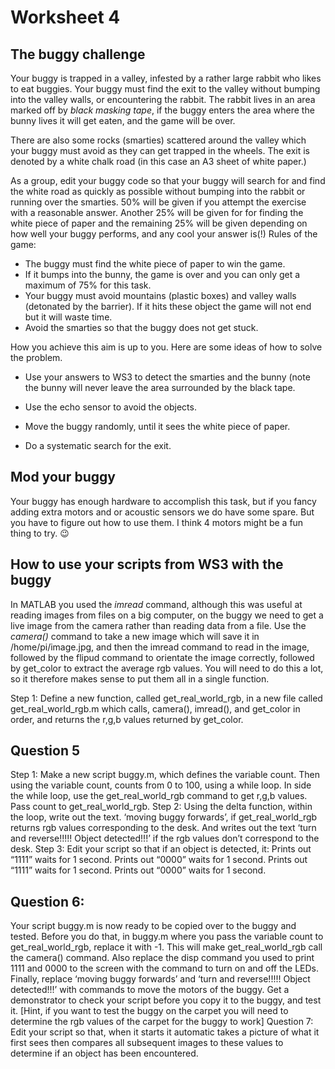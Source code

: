 Worksheet 4
===========

The buggy challenge
-------------------
Your buggy is trapped in a valley, infested by a rather large rabbit who likes to eat buggies.  Your buggy must find the exit to the valley without bumping into the valley walls, or encountering the rabbit.  The rabbit lives in an area marked off by *black masking tape*, if the buggy enters the area where the bunny lives it will get eaten, and the game will be over.

There are also some rocks (smarties) scattered around the valley which your buggy must avoid as they can get trapped in the wheels.  The exit is denoted by a white chalk road (in this case an A3 sheet of white paper.)

As a group, edit your buggy code so that your buggy will search for and find the white road as quickly as possible without bumping into the rabbit or running over the smarties.  50% will be given if you attempt the exercise with a reasonable answer.  Another 25% will be given for for finding the white piece of paper and the remaining 25% will be given depending on how well your buggy performs, and any cool your answer is(!)  Rules of the game:

- The buggy must find the white piece of paper to win the game.
- If it bumps into the bunny, the game is over and you can only get a maximum of 75% for this task.
- Your buggy must avoid mountains (plastic boxes) and valley walls (detonated by the barrier).  If it hits these object the game will not end but it will waste time.
- Avoid the smarties so that the buggy does not get stuck.

How you achieve this aim is up to you. Here are some ideas of how to solve the problem.

- Use your answers to WS3 to detect the smarties and the bunny (note the bunny will never leave the area surrounded by the black tape.

- Use the echo sensor to avoid the objects.

- Move the buggy randomly, until it sees the white piece of paper.
- Do a systematic search for the exit.

Mod your buggy
--------------
Your buggy has enough hardware to accomplish this task, but if you fancy adding extra motors and or acoustic sensors we do have some spare. But you have to figure out how to use them.  I think 4 motors might be a fun thing to try.   :wink:


How to use your scripts from WS3 with the buggy
-----------------------------------------------
In MATLAB you used the *imread* command, although this was useful at reading images from files on a big computer, on the buggy we need to get a live image from the camera rather than reading data from a file. Use the *camera()* command to take a new image which will save it in /home/pi/image.jpg, and then the imread command to read in the image, followed by the flipud command to orientate the image correctly, followed by get_color to extract the average rgb values.  You will need to do this a lot, so it therefore makes sense to put them all in a single function.

Step 1: Define a new function, called get_real_world_rgb, in a new file called get_real_world_rgb.m which calls, camera(), imread(), and get_color in order, and returns the r,g,b values returned by get_color.



Question 5
----------
Step 1: Make a new script buggy.m, which defines the variable count.  Then using the variable count, counts from 0 to 100, using a while loop.  In side the while loop, use the get_real_world_rgb command to get r,g,b values.  Pass count to get_real_world_rgb.
Step 2: Using the delta function, within the loop, write out the text. ‘moving buggy forwards’, if  get_real_world_rgb returns rgb values corresponding to the desk.  And writes out the text ‘turn and reverse!!!!! Object detected!!!’ if the rgb values don’t correspond to the desk.
Step 3: Edit your script so that if an object is detected, it:
Prints out “1111”
waits for 1 second.
Prints out “0000”
waits for 1 second.
Prints out “1111”
waits for 1 second.
Prints out “0000”
waits for 1 second.

Question 6:
-----------
Your script buggy.m is now ready to be copied over to the buggy and tested. Before you do that, in buggy.m where you pass the variable count to get_real_world_rgb, replace it with -1.  This will make get_real_world_rgb call the camera() command. Also replace the disp command you used to print 1111 and 0000 to the screen with the command to turn on and off the LEDs.  Finally, replace ‘moving buggy forwards’ and ‘turn and reverse!!!!! Object detected!!!’ with commands to move the motors of the buggy.  Get a demonstrator to check your script before you copy it to the buggy, and test it. [Hint, if you want to test the buggy on the carpet you will need to determine the rgb values of the carpet for the buggy to work]
Question 7: Edit your script so that, when it starts it automatic takes a picture of what it first sees then compares all subsequent images to these values to determine if an object has been encountered.
